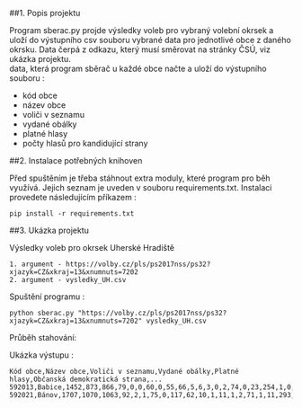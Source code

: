 ##1. Popis projektu

Program sberac.py projde výsledky voleb pro vybraný volební okrsek a uloží do výstupního csv souboru vybrané data pro jednotlivé obce z daného okrsku.
Data čerpá z odkazu, který musí směrovat na stránky ČSÚ, viz ukázka projektu.   
data, která program sběrač u každé obce načte a uloží do výstupního souboru :
- kód obce
- název obce
- voliči v seznamu
- vydané obálky
- platné hlasy
- počty hlasů pro kandidující strany


##2. Instalace potřebných knihoven

Před spuštěním je třeba stáhnout extra moduly, které program pro běh využívá. Jejich seznam je uveden v souboru requirements.txt.
Instalaci provedete následujícím příkazem :

`pip install -r requirements.txt`

##3. Ukázka projektu

Výsledky voleb pro okrsek Uherské Hradiště

    1. argument - https://volby.cz/pls/ps2017nss/ps32?xjazyk=CZ&xkraj=13&xnumnuts=7202
    2. argument - vysledky_UH.csv

   Spuštění programu :
    
    python sberac.py "https://volby.cz/pls/ps2017nss/ps32?xjazyk=CZ&xkraj=13&xnumnuts=7202" vysledky_UH.csv
    
Průběh stahování:


Ukázka výstupu :

    Kód obce,Název obce,Voliči v seznamu,Vydané obálky,Platné hlasy,Občanská demokratická strana,...
    592013,Babice,1452,873,866,79,0,0,60,0,55,66,5,6,3,0,2,74,0,23,254,1,0,95,5,1,0,133,4
    592021,Bánov,1707,1070,1063,92,2,1,75,0,117,62,10,1,11,1,2,71,1,11,293,1,0,148,6,0,0,156,2

